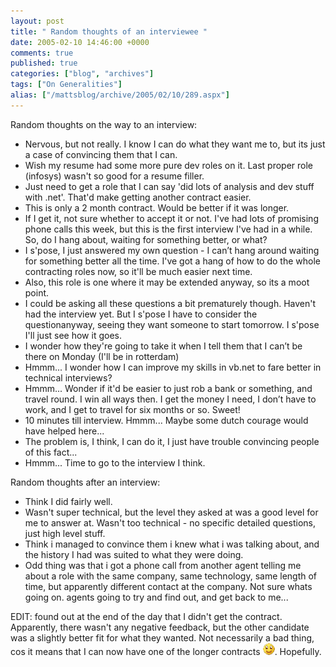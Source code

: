 ```yaml
---
layout: post
title: " Random thoughts of an interviewee "
date: 2005-02-10 14:46:00 +0000
comments: true
published: true
categories: ["blog", "archives"]
tags: ["On Generalities"]
alias: ["/mattsblog/archive/2005/02/10/289.aspx"]
---
```

<!-- more -->

<P>Random thoughts on the way to an interview:</P>
 <UL>
 <LI>Nervous, but not really. I know I can do what they want me to, but its just a case of convincing them that I can.</LI>
 <LI>Wish my resume had some more pure dev roles on it. Last proper role (infosys) wasn't so good for a resume filler.</LI>
 <LI>Just need to get a role that I can say 'did lots of analysis and dev stuff with .net'. That'd make getting another contract easier.</LI>
 <LI>This is only a 2 month contract. Would be better if it was longer.</LI>
 <LI>If I get it, not sure whether to accept it or not. I've had lots of promising phone calls this week, but this is the first interview I've had in a while. So, do I hang about, waiting for something better, or what?</LI>
 <LI>I s'pose, I just answered my own question - I can&#8217;t hang around waiting for something better all the time. I've got a hang of how to do the whole contracting roles now, so it'll be much easier next time.</LI>
 <LI>Also, this role is one where it may be extended anyway, so its a moot point.</LI>
 <LI>I could be asking all these questions a bit prematurely though. Haven't had the interview yet. But I s'pose I have to consider the questionanyway, seeing they want someone to start tomorrow. I s'pose I'll just see how it goes. </LI>
 <LI>I wonder how they're going to take it when I tell them that I can&#8217;t be there on Monday (I'll be in rotterdam)</LI>
 <LI>Hmmm... I wonder how I can improve my skills in vb.net to fare better in technical interviews?&nbsp;</LI>
 <LI>Hmmm... Wonder if it'd be easier to just rob a bank or something, and travel round. I win all ways then. I get the money I need, I don&#8217;t have to work, and I get to travel for six months or so. Sweet!</LI>
 <LI>10 minutes till interview. Hmmm... Maybe some dutch courage would have helped here...</LI>
 <LI>The problem is, I think, I can do it, I just have trouble convincing people of this fact...</LI>
 <LI>Hmmm... Time to go to the interview I think.</LI></UL>
 <P>Random thoughts after an interview:</P>
 <UL>
 <LI>Think I did fairly well.</LI>
 <LI>Wasn't super technical, but the level they asked at was a good level for me to answer at. Wasn't too technical - no specific detailed questions, just high level stuff.</LI>
 <LI>Think i managed to convince them i knew what i was talking about, and the history&nbsp;I had was suited to what they were doing.</LI>
 <LI>Odd thing was that i got a phone call from another agent telling me about a role with the same company, same technology, same length of time, but apparently different contact at the company. Not sure whats going on. agents going to try and find out, and get back to me...</LI></UL>
 <P></P>
 
 <P>EDIT: found out at the end of the day that I didn't get the contract. Apparently, there wasn't any negative feedback, but the other candidate was a slightly better fit for what they wanted. Not necessarily a bad thing, cos it means that I can now have one of the longer contracts <IMG alt=":)" class="emoticon" src="/images/emotions/emotion-1.gif" border=0>. Hopefully.</P>
